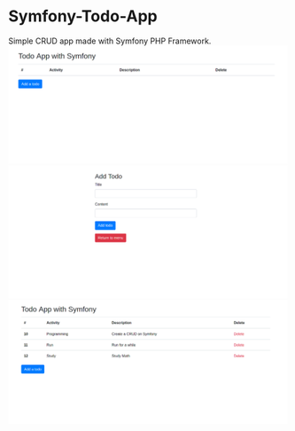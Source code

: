 # Symfony-Todo-App
Simple CRUD app made with Symfony PHP Framework.
![Todo Dashboard](./images/todo1.png)
![Todo Create](./images/todo2.png)
![Todo with Items](./images/todo3.png)

